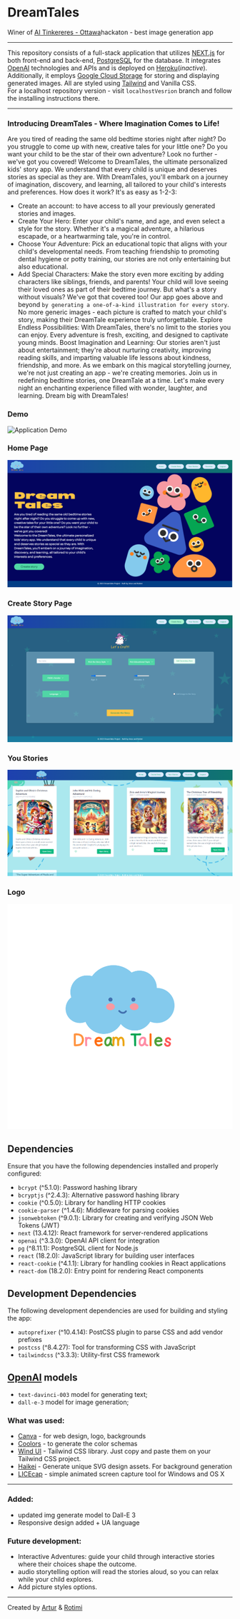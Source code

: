 # DreamTales 
Winer of [AI Tinkereres - Ottawa](https://ottawa.aitinkerers.org/)hackaton - best image generation app
___
This repository consists of a full-stack application that utilizes [NEXT.js](https://nextjs.org/) for both front-end and back-end,  [PostgreSQL](https://www.postgresql.org/) for the database. It integrates [OpenAI](https://platform.openai.com/overview) technologies and APIs and is deployed on [Heroku](heroku.com)(*inactive*). Additionally, it employs [Google Cloud Storage](https://cloud.google.com/?hl=en) for storing and displaying generated images. All are styled using [Tailwind](https://tailwindcss.com/) and Vanilla CSS.<br/>
For a localhost repository version - visit ```localhostVesrion``` branch and follow the installing instructions there.
___
### Introducing DreamTales - Where Imagination Comes to Life!
Are you tired of reading the same old bedtime stories night after night? Do you struggle to come up with new, creative tales for your little one? Do you want your child to be the star of their own adventure? Look no further - we've got you covered!
Welcome to DreamTales, the ultimate personalized kids' story app. We understand that every child is unique and deserves stories as special as they are. With DreamTales, you'll embark on a journey of imagination, discovery, and learning, all tailored to your child's interests and preferences.
How does it work? It's as easy as 1-2-3:
- Create an account: to have access to all your previously generated stories and images.
- Create Your Hero: Enter your child's name, and age, and even select a style for the story. Whether it's a magical adventure, a hilarious escapade, or a heartwarming tale, you're in control.
- Choose Your Adventure: Pick an educational topic that aligns with your child's developmental needs. From teaching friendship to promoting dental hygiene or potty training, our stories are not only entertaining but also educational.
- Add Special Characters: Make the story even more exciting by adding characters like siblings, friends, and parents! Your child will love seeing their loved ones as part of their bedtime journey.
But what's a story without visuals? We've got that covered too! Our app goes above and beyond ```by generating a one-of-a-kind illustration for every story```. No more generic images - each picture is crafted to match your child's story, making their DreamTale experience truly unforgettable.
Explore Endless Possibilities: With DreamTales, there's no limit to the stories you can enjoy. Every adventure is fresh, exciting, and designed to captivate young minds.
Boost Imagination and Learning: Our stories aren't just about entertainment; they're about nurturing creativity, improving reading skills, and imparting valuable life lessons about kindness, friendship, and more.
As we embark on this magical storytelling journey, we're not just creating an app - we're creating memories. Join us in redefining bedtime stories, one DreamTale at a time. Let's make every night an enchanting experience filled with wonder, laughter, and learning. Dream big with DreamTales!
### Demo
![Application Demo](./public/docs/dreamTales.gif)
### Home Page
![Home Page](./public/docs/HomeScreen.png)
### Create Story Page
![Create Story Page](./public/docs/CreateStory.png)
### You Stories
![Your Stories Page](./public/docs/yourStories.png)
### Logo
![DreamTales logo](./public/docs/design/logo/cloudBlueText.svg)
## Dependencies
Ensure that you have the following dependencies installed and properly configured:
- `bcrypt` (^5.1.0): Password hashing library
- `bcryptjs` (^2.4.3): Alternative password hashing library
- `cookie` (^0.5.0): Library for handling HTTP cookies
- `cookie-parser` (^1.4.6): Middleware for parsing cookies
- `jsonwebtoken` (^9.0.1): Library for creating and verifying JSON Web Tokens (JWT)
- `next` (13.4.12): React framework for server-rendered applications
- `openai` (^3.3.0): OpenAI API client for integration
- `pg` (^8.11.1): PostgreSQL client for Node.js
- `react` (18.2.0): JavaScript library for building user interfaces
- `react-cookie` (^4.1.1): Library for handling cookies in React applications
- `react-dom` (18.2.0): Entry point for rendering React components
## Development Dependencies
The following development dependencies are used for building and styling the app:
- `autoprefixer` (^10.4.14): PostCSS plugin to parse CSS and add vendor prefixes
- `postcss` (^8.4.27): Tool for transforming CSS with JavaScript
- `tailwindcss` (^3.3.3): Utility-first CSS framework


## [OpenAI](https://platform.openai.com/overview) models
- `text-davinci-003` model for generating text;
- `dall-e-3` model for image generation;

### What was used:
* [Canva](https://www.canva.com/) - for web design, logo, backgrounds
* [Coolors](https://coolors.co/) - to generate the color schemas
* [Wind UI](https://wind-ui.com/) - Tailwind CSS library. Just copy and paste them on your Tailwind CSS project.
* [Haikei](https://app.haikei.app/) - Generate unique SVG design assets. For background generation
* [LICEcap](https://www.cockos.com/licecap/) - simple animated screen capture tool for Windows and OS X
---
### Added: 
- updated img generate model to Dall-E 3
- Responsive design added + UA language
### Future development:
- Interactive Adventures:  guide your child through interactive stories where their choices shape the outcome. 
- audio storytelling option will read the stories aloud, so you can relax while your child explores.
- Add picture styles options.
___
Created by [Artur](https://github.com/mr-Arturio) & [Rotimi](https://github.com/osuntol)

